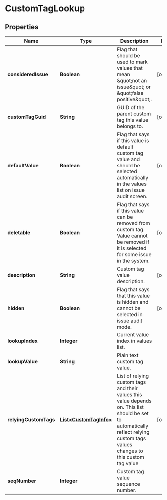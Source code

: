 
# CustomTagLookup

## Properties
Name | Type | Description | Notes
------------ | ------------- | ------------- | -------------
**consideredIssue** | **Boolean** | Flag that should be used to mark values that mean \&quot;not an issue\&quot; or \&quot;false positive\&quot;. |  [optional]
**customTagGuid** | **String** | GUID of the parent custom tag this value belongs to. |  [optional]
**defaultValue** | **Boolean** | Flag that says if this value is default custom tag value and should be selected automatically in the values list on issue audit screen. |  [optional]
**deletable** | **Boolean** | Flag that says if this value can be removed from custom tag. Value cannot be removed if it is selected for some issue in the system. |  [optional]
**description** | **String** | Custom tag value description. |  [optional]
**hidden** | **Boolean** | Flag that says that this value is hidden and cannot be selected in issue audit mode. |  [optional]
**lookupIndex** | **Integer** | Current value index in values list. | 
**lookupValue** | **String** | Plain text custom tag value. | 
**relyingCustomTags** | [**List&lt;CustomTagInfo&gt;**](CustomTagInfo.md) | List of relying custom tags and their values this value depends on. This list should be set to automatically reflect relying custom tags values changes to this custom tag value |  [optional]
**seqNumber** | **Integer** | Custom tag value sequence number. | 




